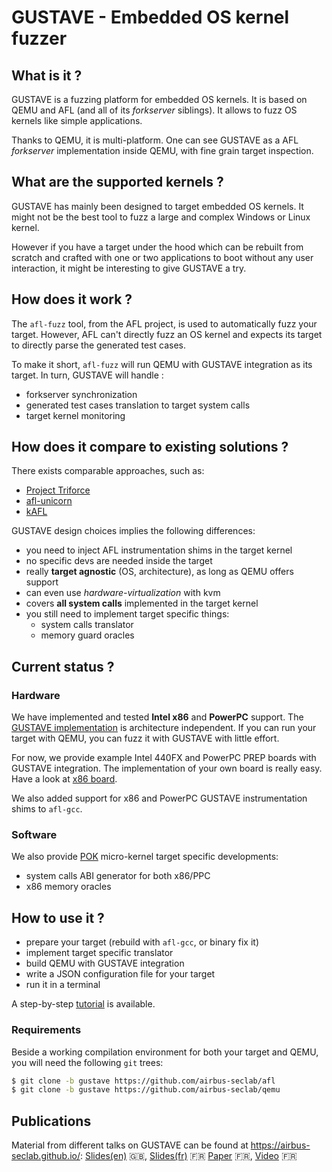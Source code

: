 # GUSTAVE - Embedded OS kernel fuzzer

## What is it ?

GUSTAVE is a fuzzing platform for embedded OS kernels. It is based on
QEMU and AFL (and all of its *forkserver* siblings). It allows to fuzz
OS kernels like simple applications.

Thanks to QEMU, it is multi-platform. One can see GUSTAVE as a AFL
*forkserver* implementation inside QEMU, with fine grain target
inspection.

## What are the supported kernels ?

GUSTAVE has mainly been designed to target embedded OS kernels. It
might not be the best tool to fuzz a large and complex Windows or
Linux kernel.

However if you have a target under the hood which can be rebuilt from
scratch and crafted with one or two applications to boot without any
user interaction, it might be interesting to give GUSTAVE a try.


## How does it work ?

The `afl-fuzz` tool, from the AFL project, is used to automatically
fuzz your target. However, AFL can't directly fuzz an OS kernel and
expects its target to directly parse the generated test cases.

To make it short, `afl-fuzz` will run QEMU with GUSTAVE integration as its
target. In turn, GUSTAVE will handle :
- forkserver synchronization
- generated test cases translation to target system calls
- target kernel monitoring

## How does it compare to existing solutions ?

There exists comparable approaches, such as:
- [Project Triforce](https://www.nccgroup.trust/us/about-us/newsroom-and-events/blog/2016/june/project-triforce-run-afl-on-everything/)
- [afl-unicorn](https://hackernoon.com/afl-unicorn-fuzzing-arbitrary-binary-code-563ca28936bf)
- [kAFL](https://www.usenix.org/system/files/conference/usenixsecurity17/sec17-schumilo.pdf)

GUSTAVE design choices implies the following differences:
- you need to inject AFL instrumentation shims in the target kernel
- no specific devs are needed inside the target
- really **target agnostic** (OS, architecture), as long as QEMU offers support
- can even use *hardware-virtualization* with kvm
- covers **all system calls** implemented in the target kernel
- you still need to implement target specific things:
  - system calls translator
  - memory guard oracles

## Current status ?

### Hardware

We have implemented and tested **Intel x86** and **PowerPC** support.
The [GUSTAVE
implementation](https://github.com/airbus-seclab/qemu/tree/gustave/hw/fuzz)
is architecture independent. If you can run your target with QEMU, you
can fuzz it with GUSTAVE with little effort.

For now, we provide example Intel 440FX and PowerPC PREP boards with
GUSTAVE integration. The implementation of your own board is really
easy. Have a look at [x86
board](https://github.com/airbus-seclab/qemu/blob/gustave/hw/i386/fuzz/afl.c).

We also added support for x86 and PowerPC GUSTAVE instrumentation
shims to `afl-gcc`.


### Software

We also provide [POK](https://pok-kernel.github.io/) micro-kernel
target specific developments:

- system calls ABI generator for both x86/PPC
- x86 memory oracles


## How to use it ?

- prepare your target (rebuild with `afl-gcc`, or binary fix it)
- implement target specific translator
- build QEMU with GUSTAVE integration
- write a JSON configuration file for your target
- run it in a terminal

A step-by-step [tutorial](doc/README.md) is available.

### Requirements

Beside a working compilation environment for both your target and
QEMU, you will need the following `git` trees:

```bash
$ git clone -b gustave https://github.com/airbus-seclab/afl
$ git clone -b gustave https://github.com/airbus-seclab/qemu
```

## Publications

Material from different talks on GUSTAVE can be found at
https://airbus-seclab.github.io/: [Slides(en)](https://airbus-seclab.github.io/GUSTAVE_thcon/GUSTAVE_thcon.pdf) :gb:, [Slides(fr)](https://github.com/airbus-seclab/airbus-seclab.github.io/tree/master/GUSTAVE_SSTIC/GUSTAVE_SSTIC_slides.pdf) :fr: [Paper](https://github.com/airbus-seclab/airbus-seclab.github.io/tree/master/GUSTAVE_SSTIC/GUSTAVE_SSTIC_paper.pdf) :fr:, [Video](https://static.sstic.org/videos2019/1080p/SSTIC_2019-06-06_P05.mp4) :fr:
